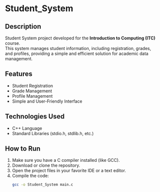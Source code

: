 # Student_System

## Description
Student System project developed for the **Introduction to Computing (ITC)** course.  
This system manages student information, including registration, grades, and profiles, providing a simple and efficient solution for academic data management.

## Features
- Student Registration
- Grade Management
- Profile Management
- Simple and User-Friendly Interface

## Technologies Used
- C++ Language
- Standard Libraries (stdio.h, stdlib.h, etc.)

## How to Run
1. Make sure you have a C compiler installed (like GCC).
2. Download or clone the repository.
3. Open the project files in your favorite IDE or a text editor.
4. Compile the code:
   ```bash
   gcc -o Student_System main.c
